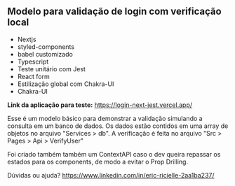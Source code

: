 ## Modelo para validação de login com verificação local

- Nextjs
- styled-components
- babel customizado
- Typescript
- Teste unitário com Jest
- React form
- Estilização global com Chakra-UI
- Chakra-UI

**Link da aplicação para teste:** https://login-next-jest.vercel.app/

Esse é um modelo básico para demonstrar a validação simulando a consulta em um banco de dados. Os dados estão contidos em uma array de objetos no arquivo "Services > db". A verificação é feita no arquivo "Src > Pages > Api > VerifyUser"



Foi criado também também um ContextAPI caso o dev queira repassar os estados para os components, de modo a evitar o Prop Drilling.



Dúvidas ou ajuda? https://www.linkedin.com/in/eric-ricielle-2aa1ba237/

